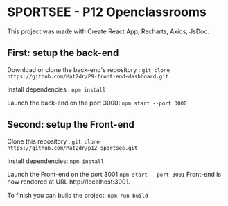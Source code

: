 # SPORTSEE - P12 Openclassrooms

This project was made with Create React App, Recharts, Axios, JsDoc.

## First: setup the back-end

Download or clone the back-end's repository :
`git clone https://github.com/Mat2dr/P9-front-end-dashboard.git`

Install dependencies :
`npm install`

Launch the back-end on the port 3000:
`npm start --port 3000`

## Second: setup the Front-end

Clone this repository :
`git clone https://github.com/Mat2dr/p12_sportsee.git`

Install dependencies:
`npm install`

Launch the Front-end on the port 3001
`npm start --port 3001`
Front-end is now rendered at URL http://localhost:3001.

To finish you can build the project:
`npm run build`
